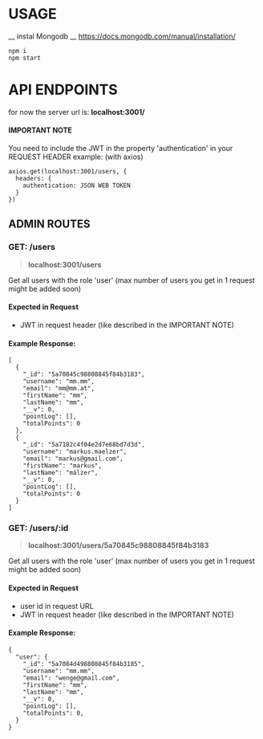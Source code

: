 # USAGE
__ instal Mongodb __
https://docs.mongodb.com/manual/installation/
```
npm i
npm start
```

# API ENDPOINTS
for now the server url is: __localhost:3001/__

#### IMPORTANT NOTE
You need to include the JWT in the property 'authentication' in your REQUEST HEADER
example: (with axios)
```
axios.get(localhost:3001/users, {
  headers: {
    authentication: JSON WEB TOKEN
  }
})
```

## ADMIN ROUTES
### GET: /users
> __localhost:3001/users__

Get all users with the role 'user' (max number of users you get in 1 request might be added soon)
#### Expected in Request
* JWT in request header (like described in the IMPORTANT NOTE)
#### Example Response:
```
[
  {
    "_id": "5a70845c98808845f84b3183",
    "username": "mm.mm",
    "email": "mm@mm.at",
    "firstName": "mm",
    "lastName": "mm",
    "__v": 0,
    "pointLog": [],
    "totalPoints": 0
  },
  {
    "_id": "5a7182c4f04e2d7e68bd7d3d",
    "username": "markus.maelzer",
    "email": "markus@gmail.com",
    "firstName": "markus",
    "lastName": "mälzer",
    "__v": 0,
    "pointLog": [],
    "totalPoints": 0
  }
]
```

### GET: /users/:id
>__localhost:3001/users/5a70845c98808845f84b3183__

Get all users with the role 'user' (max number of users you get in 1 request might be added soon)
#### Expected in Request
* user id in request URL
* JWT in request header (like described in the IMPORTANT NOTE)
#### Example Response:
```
{
  "user": {
    "_id": "5a7084d498808845f84b3185",
    "username": "mm.mm",
    "email": "wenge@gmail.com",
    "firstName": "mm",
    "lastName": "mm",
    "__v": 0,
    "pointLog": [],
    "totalPoints": 0,
  }
}
```
